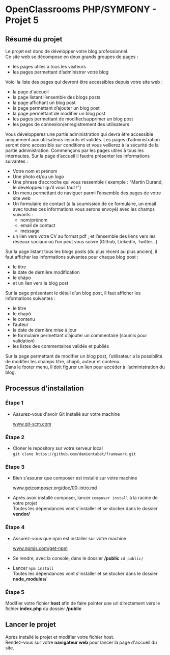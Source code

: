 # OpenClassrooms PHP/SYMFONY - Projet 5  
## Résumé du projet  
Le projet est donc de développer votre blog professionnel.  
Ce site web se décompose en deux grands groupes de pages :  
-   les pages utiles à tous les visiteurs  
-   les pages permettant d’administrer votre blog  

Voici la liste des pages qui devront être accessibles depuis votre site web :  
-   la page d'accueil  
-   la page listant l’ensemble des blogs posts  
-   la page affichant un blog post  
-   la page permettant d’ajouter un blog post  
-   la page permettant de modifier un blog post  
-   les pages permettant de modifier/supprimer un blog post  
-   les pages de connexion/enregistrement des utilisateurs  

Vous développerez une partie administration qui devra être accessible uniquement aux utilisateurs inscrits et validés.
Les pages d’administration seront donc accessible sur conditions et vous veillerez à la sécurité de la partie administration.
Commençons par les pages utiles à tous les internautes.
Sur la page d’accueil il faudra présenter les informations suivantes :  
-   Votre nom et prénom  
-   Une photo et/ou un logo  
-   Une phrase d’accroche qui vous ressemble ( exemple : “Martin Durand, le développeur qu’il vous faut !”)  
-   Un menu permettant de naviguer parmi l’ensemble des pages de votre site web  
-   Un formulaire de contact (à la soumission de ce formulaire, un email avec toutes ces informations vous serons envoyé) avec les champs suivants :  
    -   nom/prénom  
    -   email de contact  
    -   message  
-   un lien vers votre CV au format pdf ; et l’ensemble des liens vers les réseaux sociaux où l’on peut vous suivre (Github, LinkedIn, Twitter…)   

Sur la page listant tous les blogs posts (du plus récent au plus ancien), il faut afficher les informations suivantes pour chaque blog post :  
-   le titre  
-   la date de dernière modification  
-   le châpo  
-   et un lien vers le blog post  

Sur la page présentant le détail d’un blog post, il faut afficher les informations suivantes :  
-   le titre  
-   le chapô  
-   le contenu  
-   l’auteur  
-   la date de dernière mise à jour  
-   le formulaire permettant d’ajouter un commentaire (soumis pour validation)  
-   les listes des commentaires validés et publiés  

Sur la page permettant de modifier un blog post, l’utilisateur a la possibilité de modifier les champs titre, chapô, auteur et contenu.  
Dans le footer menu, il doit figurer un lien pour accéder à l’administration du blog.  
## Processus d'installation  
### Étape 1  
-   Assurez-vous d'avoir Git installé sur votre machine  

    www.git-scm.com  
### Étape 2  
-   Cloner le repository sur votre serveur local  
``git clone https://github.com/damientabet/framework.git``  
### Étape 3  
-   Bien s'assurer que composer est installé sur votre machine  
  
    www.getcomposer.org/doc/00-intro.md  
-   Après avoir installé composer, lancer ``composer install`` à la racine de votre projet  
Toutes les dépendances vont s'installer et se stocker dans le dossier **vendor/**  
### Étape 4  
-  Assurez-vous que npm est installer sur votre machine  

    www.npmjs.com/get-npm  
-   Se rendre, avec la console, dans le dossier **/public**  ``cd public/``  
-   Lancer ``npm install``  
Toutes les dépendances vont s'installer et se stocker dans le dossier **node_modules/**  
### Étape 5  
Modifier votre fichier **host** afin de faire pointer une url directement vers le fichier **index.php** du dossier **/public**  
## Lancer le projet  
Après installé le projet et modifier votre fichier host.  
Rendez-vous sur votre **navigateur web** pour lancer la page d'accueil du site.  
